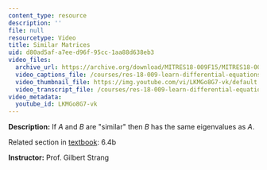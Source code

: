 ```yaml
---
content_type: resource
description: ''
file: null
resourcetype: Video
title: Similar Matrices
uid: d80ad5af-a7ee-d96f-95cc-1aa88d638eb3
video_files:
  archive_url: https://archive.org/download/MITRES18-009F15/MITRES18-009F15_6_4b_SimilarMatrices_300k.mp4
  video_captions_file: /courses/res-18-009-learn-differential-equations-up-close-with-gilbert-strang-and-cleve-moler-fall-2015/1a9d82cde4f15e8281dd86af96be6b87_LKMGo8G7-vk.vtt
  video_thumbnail_file: https://img.youtube.com/vi/LKMGo8G7-vk/default.jpg
  video_transcript_file: /courses/res-18-009-learn-differential-equations-up-close-with-gilbert-strang-and-cleve-moler-fall-2015/bdf54d91cc2f7b520d4f751503414289_LKMGo8G7-vk.pdf
video_metadata:
  youtube_id: LKMGo8G7-vk
---
```


**Description:** If _A_ and _B_ are "similar" then _B_ has the same eigenvalues as _A_.

Related section in [textbook](http://www-math.mit.edu/~gs/dela/): 6.4b

**Instructor:** Prof. Gilbert Strang